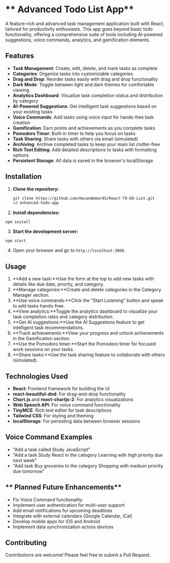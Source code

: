 # ** Advanced Todo List App**

A feature-rich and advanced task management application built with React, tailored for productivity enthusiasts. This app goes beyond basic todo functionality, offering a comprehensive suite of tools including AI-powered suggestions, voice commands, analytics, and gamification elements.

## **Features**

- **Task Management**: Create, edit, delete, and mark tasks as complete
- **Categories**: Organize tasks into customizable categories
- **Drag and Drop**: Reorder tasks easily with drag and drop functionality
- **Dark Mode**: Toggle between light and dark themes for comfortable viewing
- **Analytics Dashboard**: Visualize task completion status and distribution by category
- **AI-Powered Suggestions**: Get intelligent task suggestions based on your existing tasks
- **Voice Commands**: Add tasks using voice input for hands-free task creation
- **Gamification**: Earn points and achievements as you complete tasks
- **Pomodoro Timer**: Built-in timer to help you focus on tasks
- **Task Sharing**: Share tasks with others via email (simulated)
- **Archiving**: Archive completed tasks to keep your main list clutter-free
- **Rich Text Editing**: Add detailed descriptions to tasks with formatting options
- **Persistent Storage**: All data is saved in the browser's localStorage

## **Installation**

1. **Clone the repository:**

   ```bash
   git clone https://github.com/HasanAmmar05/React-TO-DO-List.git
   cd enhanced-todo-app
   ```

2. **Install dependencies:**

```shellscript
npm install
```


3. **Start the development server:**

```shellscript
npm start
```


4. Open your browser and go to `http://localhost:3000`.


## **Usage**

1. **Add a new task:**Use the form at the top to add new tasks with details like due date, priority, and category.
2. **Manage categories:**Create and delete categories in the Category Manager section.
3. **Use voice commands:**Click the "Start Listening" button and speak to add tasks hands-free.
4. **View analytics:**Toggle the analytics dashboard to visualize your task completion rates and category distribution.
5. **Get AI suggestions:**Use the AI Suggestions feature to get intelligent task recommendations.
6. **Track achievements:**View your progress and unlock achievements in the Gamification section.
7. **Use the Pomodoro timer:**Start the Pomodoro timer for focused work sessions on your tasks.
8. **Share tasks:**Use the task sharing feature to collaborate with others (simulated).


## **Technologies Used**

- **React**: Frontend framework for building the UI
- **react-beautiful-dnd**: For drag-and-drop functionality
- **Chart.js** and **react-chartjs-2**: For analytics visualizations
- **Web Speech API**: For voice command functionality
- **TinyMCE**: Rich text editor for task descriptions
- **Tailwind CSS**: For styling and theming
- **localStorage**: For persisting data between browser sessions


## **Voice Command Examples**

- "Add a task called Study JavaScript"
- "Add a task Study React in the category Learning with high priority due next week"
- "Add task Buy groceries to the category Shopping with medium priority due tomorrow"


## ** Planned Future Enhancements**

- Fix Voice Command functionality
- Implement user authentication for multi-user support
- Add email notifications for upcoming deadlines
- Integrate with external calendars (Google Calendar, iCal)
- Develop mobile apps for iOS and Android
- Implement data synchronization across devices


## **Contributing**

Contributions are welcome! Please feel free to submit a Pull Request.


